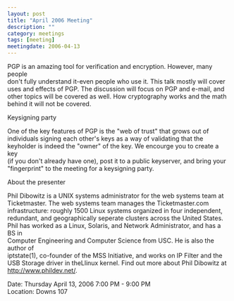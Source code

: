 ```yaml
---
layout: post
title: "April 2006 Meeting"
description: ""
category: meetings
tags: [meeting]
meetingdate: 2006-04-13
---
```


PGP is an amazing tool for verification and encryption. However, many people   
don't fully understand it-even people who use it. This talk mostly will cover  
uses and effects of PGP. The discussion will focus on PGP and e-mail, and      
other topics will be covered as well. How cryptography works and the math      
behind it will not be covered.                                                 
                                                                             
Keysigning party                                                               
                                                                             
One of the key features of PGP is the "web of trust" that grows out of         
individuals signing each other's keys as a way of validating that the          
keyholder is indeed the "owner" of the key. We encourge you to create a key    
(if you don't already have one), post it to a public keyserver, and bring your 
"fingerprint" to the meeting for a keysigning party.                           
                                                                             
About the presenter                                                            
                                                                             
Phil Dibowitz is a UNIX systems administrator for the web systems team at      
Ticketmaster. The web systems team manages the Ticketmaster.com                
infrastructure: roughly 1500 Linux systems organized in four independent,      
redundant, and geographically seperate clusters across the United States. Phil 
has worked as a Linux, Solaris, and Network Administrator, and has a BS in     
Computer Engineering and Computer Science from USC. He is also the author of   
iptstate(1), co-founder of the MSS Initiative, and works on IP Filter and the  
USB Storage driver in theLlinux kernel. Find out more about Phil Dibowitz at   
http://www.phildev.net/.                                                       
                                                                             
Date: Thursday April 13, 2006 7:00 PM - 9:00 PM                                  
Location: Downs 107                                         
